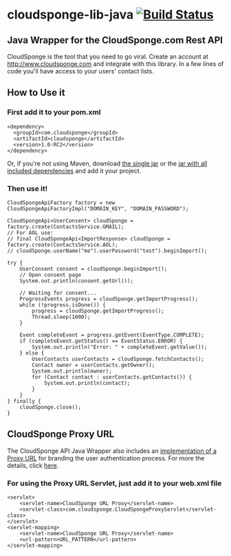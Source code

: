 cloudsponge-lib-java [![Build Status](https://travis-ci.org/cloudsponge/cloudsponge-lib-java.png)](https://travis-ci.org/cloudsponge/cloudsponge-lib-java)
====================

Java Wrapper for the CloudSponge.com Rest API
---------------------------------------------

CloudSponge is the tool that you need to go viral. Create an account at http://www.cloudsponge.com and integrate with this library. In a few lines of code you'll have access to your users' contact lists.

How to Use it
-------------

### First add it to your pom.xml ###

	<dependency>
	  <groupId>com.cloudsponge</groupId>
	  <artifactId>cloudsponge</artifactId>
	  <version>1.0-RC2</version>
	</dependency>

Or, if you're not using Maven, download [the single jar](https://github.com/cloudsponge/cloudsponge-lib-java/blob/master/cloudsponge-1.0-RC2-jar-with-dependencies.jar?raw=true) or the [jar with all included dependencies](https://github.com/cloudsponge/cloudsponge-lib-java/blob/master/cloudsponge-1.0-RC2.jar?raw=true) and add it your project.

### Then use it! ###

	CloudSpongeApiFactory factory = new CloudSpongeApiFactoryImpl("DOMAIN_KEY", "DOMAIN_PASSWORD");

	CloudSpongeApi<UserConsent> cloudSponge = factory.create(ContactsService.GMAIL);
	// For AOL use:
	// final CloudSpongeApi<ImportResponse> cloudSponge = factory.create(ContactsService.AOL);
	// cloudSponge.userName("me").userPassword("test").beginImport();

	try {
		UserConsent consent = cloudSponge.beginImport();
		// Open consent page
		System.out.println(consent.getUrl());

		// Waiting for consent...
		ProgressEvents progress = cloudSponge.getImportProgress();
		while (!progress.isDone()) {
			progress = cloudSponge.getImportProgress();
			Thread.sleep(1000);
		}

		Event completeEvent = progress.getEvent(EventType.COMPLETE);
		if (completeEvent.getStatus() == EventStatus.ERROR) {
			System.out.println("Error: " + completeEvent.getValue());
		} else {
			UserContacts userContacts = cloudSponge.fetchContacts();
			Contact owner = userContacts.getOwner();
			System.out.println(owner);
			for (Contact contact : userContacts.getContacts()) {
				System.out.println(contact);
			}
		}
	} finally {
		cloudSponge.close();
	}

CloudSponge Proxy URL
---------------------
The CloudSponge API Java Wrapper also includes an [implementation of a Proxy URL](https://github.com/cloudsponge/cloudsponge-lib-java/blob/master/src/main/java/com/cloudsponge/CloudSpongeProxyServlet.java)
for branding the user authentication process. For more the details, click [here](http://www.cloudsponge.com/developer/branding#proxy-url).

### For using the Proxy URL Servlet, just add it to your web.xml file ###

	<servlet>
		<servlet-name>CloudSponge URL Proxy</servlet-name>
		<servlet-class>com.cloudsponge.CloudSpongeProxyServlet</servlet-class>
	</servlet>
	<servlet-mapping>
		<servlet-name>CloudSponge URL Proxy</servlet-name>
		<url-pattern>URL_PATTERN</url-pattern>
	</servlet-mapping>
